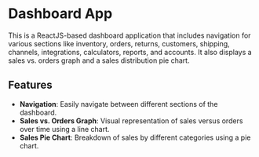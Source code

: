 # Dashboard App

This is a ReactJS-based dashboard application that includes navigation for various sections like inventory, orders, returns, customers, shipping, channels, integrations, calculators, reports, and accounts. It also displays a sales vs. orders graph and a sales distribution pie chart.

## Features

- **Navigation**: Easily navigate between different sections of the dashboard.
- **Sales vs. Orders Graph**: Visual representation of sales versus orders over time using a line chart.
- **Sales Pie Chart**: Breakdown of sales by different categories using a pie chart.

